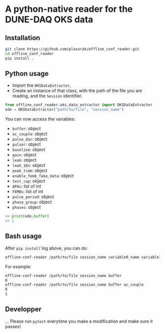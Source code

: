 # A python-native reader for the DUNE-DAQ OKS data

## Installation
```bash
git clone https://github.com/plasorak/offline_conf_reader.git
cd offline_conf_reader
pip install .
```

## Python usage
 - Import the `OKSDataExtractor`,
 - Create an instance of that class, with the path of the file you are reading, and the `Session` identifier.

```python
from offline_conf_reader.oks_data_extractor import OKSDataExtractor
ode = OKSDataExtractor("path/to/file", "session_name")
```

You can now access the variables:
 - `buffer`: object
 - `ac_couple`: object
 - `pulse_dac`: object
 - `pulser`: object
 - `baseline`: object
 - `gain`: object
 - `leak`: object
 - `leak_10x`: object
 - `peak_time`: object
 - `enable_femb_fake_data`: object
 - `test_cap`: object
 - `APAs`: list of int
 - `FEMBs`: list of int
 - `pulse_period`: object
 - `phase_group`: object
 - `phases`: object

```python
>> print(ode.buffer)
>> 1
```

## Bash usage
After `pip install`'ing above, you can do:
```bash
offline-conf-reader /path/to/file session_name variable0_name variable1_name...
```

For example:
```bash
offline-conf-reader /path/to/file session_name buffer
0
offline-conf-reader /path/to/file session_name buffer ac_couple
0
1
```

## Developper
... Please run `pytest` everytime you make a modification and make sure it passes!
